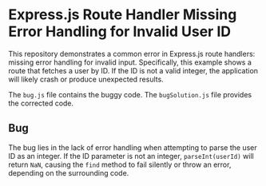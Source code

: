 # Express.js Route Handler Missing Error Handling for Invalid User ID

This repository demonstrates a common error in Express.js route handlers: missing error handling for invalid input.  Specifically, this example shows a route that fetches a user by ID.  If the ID is not a valid integer, the application will likely crash or produce unexpected results.

The `bug.js` file contains the buggy code. The `bugSolution.js` file provides the corrected code.

## Bug

The bug lies in the lack of error handling when attempting to parse the user ID as an integer.  If the ID parameter is not an integer, `parseInt(userId)` will return `NaN`, causing the `find` method to fail silently or throw an error, depending on the surrounding code.